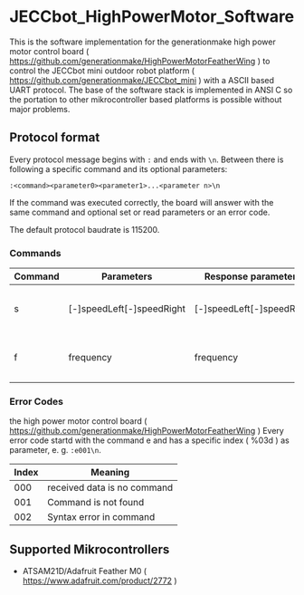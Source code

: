 # JECCbot_HighPowerMotor_Software
This is the software implementation for the generationmake high power motor control board ( https://github.com/generationmake/HighPowerMotorFeatherWing ) to control the JECCbot mini  outdoor robot platform ( https://github.com/generationmake/JECCbot_mini ) with a ASCII based UART protocol. The base of the software stack is implemented in ANSI C so the portation to other mikrocontroller based platforms is possible without major problems.

## Protocol format

Every protocol message begins with ```:``` and ends with ```\n```. Between there is following a specific command and its optional parameters:

```:<command><parameter0><parameter1>...<parameter n>\n```

If the command was executed correctly, the board will answer with the same command and optional set or read parameters or an error code.

The default protocol baudrate is 115200.

### Commands

| Command | Parameters | Response parameters | Format | Example |
| ------- | -------- | ----------------- | ------ | ------- |
| s       | [-]speedLeft[-]speedRight | [-]speedLeft[-]speedRight | %03d, -100% to 100% | ```:s100-050\n``` |
| f       | frequency | frequency | 0 Hz to 16000 Hz, %05d | ```:f08000\n``` |


### Error Codes
the high power motor control board ( https://github.com/generationmake/HighPowerMotorFeatherWing )
Every error code startd with the command e and has a specific index ( %03d ) as parameter, e. g. ```:e001\n```.

| Index | Meaning |
| ----- | ------- |
| 000 | received data is no command |
| 001 | Command is not found |
| 002 | Syntax error in command |

## Supported Mikrocontrollers

* ATSAM21D/Adafruit Feather M0 ( https://www.adafruit.com/product/2772 )
